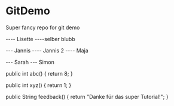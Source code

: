 # GitDemo
Super fancy repo for git demo


---- Lisette
----selber blubb



--- Jannis 
---- Jannis 2
---- Maja


--- Sarah
--- Simon



public int abc() {
    return 8;
}

public int xyz() {
    return 1;
}

public String feedback() {
    return "Danke für das super Tutorial!";
}